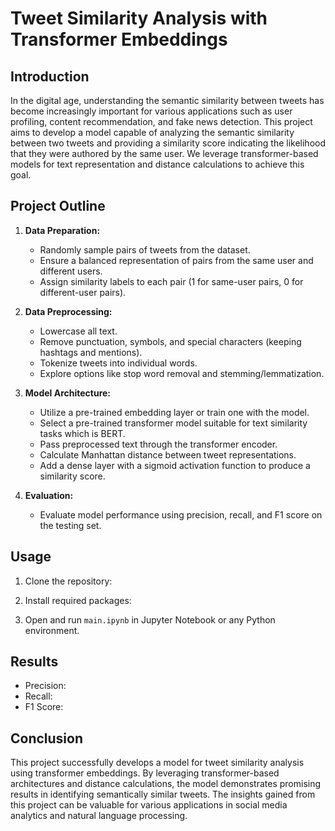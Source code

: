 # Tweet Similarity Analysis with Transformer Embeddings

## Introduction
In the digital age, understanding the semantic similarity between tweets has become increasingly important for various applications such as user profiling, content recommendation, and fake news detection. This project aims to develop a model capable of analyzing the semantic similarity between two tweets and providing a similarity score indicating the likelihood that they were authored by the same user. We leverage transformer-based models for text representation and distance calculations to achieve this goal.

## Project Outline
1. **Data Preparation:**
   - Randomly sample pairs of tweets from the dataset.
   - Ensure a balanced representation of pairs from the same user and different users.
   - Assign similarity labels to each pair (1 for same-user pairs, 0 for different-user pairs).
   
2. **Data Preprocessing:**
   - Lowercase all text.
   - Remove punctuation, symbols, and special characters (keeping hashtags and mentions).
   - Tokenize tweets into individual words.
   - Explore options like stop word removal and stemming/lemmatization.

3. **Model Architecture:**
   - Utilize a pre-trained embedding layer or train one with the model.
   - Select a pre-trained transformer model suitable for text similarity tasks which is BERT.
   - Pass preprocessed text through the transformer encoder.
   - Calculate Manhattan distance between tweet representations.
   - Add a dense layer with a sigmoid activation function to produce a similarity score.

4. **Evaluation:**
   - Evaluate model performance using precision, recall, and F1 score on the testing set.

## Usage
1. Clone the repository:

2. Install required packages:

3. Open and run `main.ipynb` in Jupyter Notebook or any Python environment.

## Results
- Precision: 
- Recall: 
- F1 Score: 

## Conclusion
This project successfully develops a model for tweet similarity analysis using transformer embeddings. By leveraging transformer-based architectures and distance calculations, the model demonstrates promising results in identifying semantically similar tweets. The insights gained from this project can be valuable for various applications in social media analytics and natural language processing.
